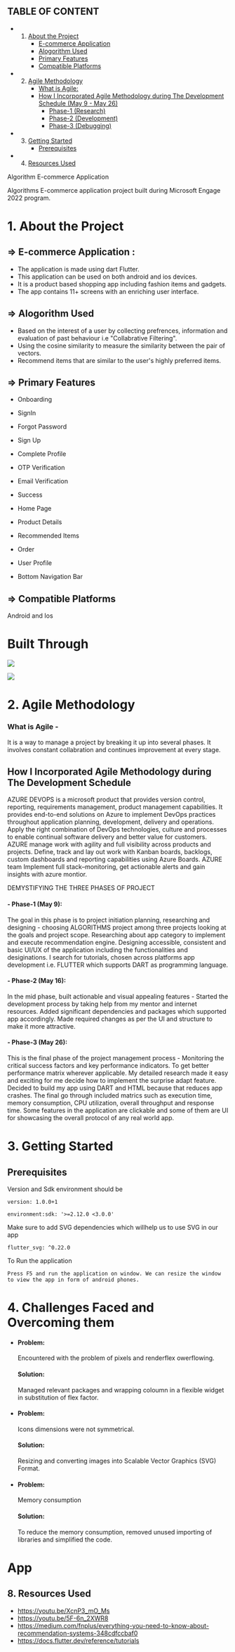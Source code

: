 <!-- vscode-markdown-toc -->

## TABLE OF CONTENT

* 1. [About the Project ](#1-about-the-project)
     * [E-commerce Application ](#E-commerceApplication:)
     * [Alogorithm Used](#AlogorithmUsed)
     * [Primary Features](#PrimaryFeatures)
     *  [Compatible Platforms](#CompatiblePlatforms)
* 2. [Agile Methodology](#AgileMethodology)
      * [What is Agile:](#what-is-Agile)
      *  [How I Incorporated Agile Methodology during The Development Schedule (May 9 - May 26)](#HowIIncorporatedAgileMethodologyduringTheDevelopmentSchedule)
            * [Phase-1 (Research)](#phase-1-may-9)
            * [Phase-2 (Development)](#phase-2-may-16)
            * [Phase-3 (Debugging)](#phase-3-may-26)
* 3. [Getting Started](#GettingStarted)
     *  [Prerequisites](#Prerequisites)
* 4. [Resources Used](#ResourcesUsed)

<!-- vscode-markdown-toc-config
	numbering=true
	autoSave=true
	/vscode-markdown-toc-config -->
<!-- /vscode-markdown-toc -->Algorithm E-commerce Application

Algorithms E-commerce application project built during Microsoft Engage 2022 program.

# 1.  About the Project

##  => <a name='E-commerceApplication:'></a>E-commerce Application :
   - The application is made using dart Flutter.
   - This application can be used on both android and ios devices.
   - It is a product based shopping app including fashion items and gadgets.
   - The app contains 11+ screens with an enriching user interface.

##  => <a name='AlogorithmUsed'></a>Alogorithm Used

   - Based on the interest of a user by collecting prefrences, information and evaluation of past behaviour i.e "Collabrative Filtering".
   - Using the cosine similarity to measure the similarity between the pair of vectors.
   - Recommend items that are similar to the user's highly preferred items.

## => <a name='PrimaryFeatures'></a>Primary Features

- Onboarding

- SignIn

- Forgot Password

- Sign Up

- Complete Profile

- OTP Verification

- Email Verification

- Success

- Home Page

- Product Details

- Recommended Items

- Order

- User Profile

- Bottom Navigation Bar 
    
## => <a name='CompatiblePlatforms'></a>Compatible Platforms
  Android and Ios

# Built Through
![](images/Back.png)

![](images/Front.png)

#  2. <a name='AgileMethodology'></a>Agile Methodology
### What is Agile - 
It is a way to manage a project by breaking it up into several phases. It involves constant collabration and continues improvement at every stage.

##   <a name='HowIIncorporatedAgileMethodologyduringTheDevelopmentSchedule'></a>How I Incorporated Agile Methodology during The Development Schedule
AZURE DEVOPS is a microsoft product that provides version control, reporting, requirements management, product management capabilities.
It provides end-to-end solutions on Azure to implement DevOps 
practices throughout application planning, development, delivery 
and operations. Apply the right combination of DevOps technologies,
culture and processes to enable continual software delivery and 
better value for customers. AZURE manage work with agility and full
visibility across products and projects. Define, track and lay out 
work with Kanban boards, backlogs, custom dashboards and reporting 
capabilities using Azure Boards. AZURE team Implement full 
stack–monitoring, get actionable alerts and gain insights with 
azure montior.

DEMYSTIFYING THE THREE PHASES OF PROJECT 

#### - Phase-1 (May 9):
 The goal in this phase is to project initiation planning, researching and designing - choosing ALGORITHMS project among three projects looking at the goals and project scope. Researching about app category to implement and execute recommendation engine. Designing accessible, consistent and basic UI/UX of the application including the functionalities and desiginations. I search for tutorials, chosen across platforms app development i.e. FLUTTER which supports DART as programming language.

#### - Phase-2 (May 16):
 In the mid phase, built actionable and visual appealing features - Started the development process by taking help from my mentor and internet resources. Added significant dependencies and packages which supported app accordingly. Made required changes as per the UI and structure to make it more attractive.

#### - Phase-3 (May 26):
 This is the final phase of the project management process - Monitoring the critical success factors and key performance indicators. To get better performance matrix wherever applicable. My detailed research made it easy and exciting for me decide how to implement the surprise adapt feature. Decided to build my app using DART and HTML because that reduces app crashes. The final go through included matrics such as execution time, memory consumption, CPU utilization, overall throughput and response time. Some features in the application are clickable and some of them are UI for showcasing the overall protocol of any real world app.


# 3. Getting Started
##   <a name='Prerequisites'></a>Prerequisites

Version and Sdk environment should be

    version: 1.0.0+1
    
    environment:sdk: '>=2.12.0 <3.0.0'

Make sure to add SVG dependencies which willhelp us to use SVG in our app

    flutter_svg: ^0.22.0

To Run the application 

    Press F5 and run the application on window. We can resize the window to view the app in form of android phones. 

# 4. Challenges Faced and Overcoming them
- #### Problem: 
    Encountered with the problem of pixels and renderflex owerflowing.
    #### Solution: 
    Managed relevant packages and wrapping coloumn in a flexible widget in substitution of flex factor.

- #### Problem:
    Icons dimensions were not symmetrical.
    #### Solution:
    Resizing and converting images into Scalable Vector Graphics (SVG) Format.

- #### Problem: 
    Memory consumption

    #### Solution:
    To reduce the memory consumption, removed unused importing of libraries and simplified the code.

# App


##  8. <a name='ResourcesUsed'></a>Resources Used

 - https://youtu.be/XcnP3_mO_Ms
 - https://youtu.be/5F-6n_2XWR8
 - https://medium.com/fnplus/everything-you-need-to-know-about-recommendation-systems-348cdfccbaf0
 - https://docs.flutter.dev/reference/tutorials






